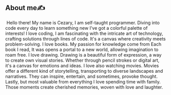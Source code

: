 ## About me✍
<img link = "https://pbs.twimg.com/profile_banners/4089402495/1702497251/1500x500">
Hello there! My name is Cezary, I am self-taught programmer. Diving into code every day to learn something new
I've got a colorful palette of interests! 
I love coding, I am fascinating with the intricate art of technology, 
crafting solutions through lines of code. It's a canvas where creativity meets problem-solving.
I love books. My passion for knowledge come from Each book I read, It was opens a portal to a new world, 
allowing imagination to roam free.
I love drawing. Drawing is a beautiful form of expression, a way to create own visual stories. 
Whether through pencil strokes or digital art, it's a canvas for emotions and ideas.
I love also watching movies. Movies offer a different kind of storytelling, transporting to diverse 
landscapes and narratives. 
They can inspire, entertain, and sometimes, provoke thought.
Lastly, but most valuable from everything I love spending time with family. 
Those moments create cherished memories, woven with love and laughter.
